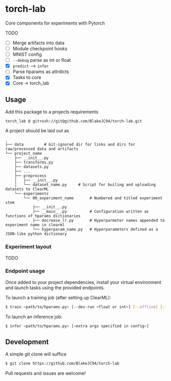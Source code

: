 # torch-lab

Core components for experiments with Pytorch

TODO
- [ ] Merge artifacts into data
- [ ] Module checkpoint hooks
- [ ] MNIST config
- [ ] `--debug` parse as int or float
- [x] `predict` --> `infer`
- [ ] Parse hparams as attrdicts
- [x] Tasks to core
- [x] Core -> torch_lab

## Usage

Add this package to a projects requirements
```
torch_lab @ git+ssh://git@github.com/BlakeJC94/torch-lab.git
```

A project should be laid out as
```
.
├── data         # Git-ignored dir for links and dirs for raw/processed data and artifacts
└── project_name
    ├── __init__.py
    ├── transforms.py
    ├── datasets.py
    ├── ...
    ├── preprocess
    │   ├── __init__.py
    │   └── dataset_name.py     # Script for builing and uploading datasets to ClearML
    └── experiments
        └── 00_experiment_name       # Numbered and titled experiment stem
            ├── __init__.py
            ├── __main__.py          # Configuration written as functions of hparams dictionaries
            ├── decrease_lr.py       # Hyperparmeter names appended to experiment name in clearml
            └── hyperparam_name.py   # Hyperparameters defined as a JSON-like python dictionary
```

### Experiment layout

TODO

### Endpoint usage

Once added to your project dependencies, install your virtual environment and launch tasks using the
provided endpoints.

To launch a training job (after setting up ClearML):
```bash
$ train <path/to/hparams.py> [--dev-run <float or int>] [--offline] [--debug]
```

To launch an inference job:
```bash
$ infer <path/to/hparams.py> [<extra args specified in config>]
```

## Development

A simple git clone will suffice
```bash
$ git clone https://github.com/BlakeJC94/torch-lab
```

Pull requests and issues are welcome!
